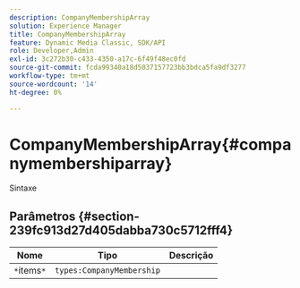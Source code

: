 ```yaml
---
description: CompanyMembershipArray
solution: Experience Manager
title: CompanyMembershipArray
feature: Dynamic Media Classic, SDK/API
role: Developer,Admin
exl-id: 3c272b30-c433-4350-a17c-6f49f48ec0fd
source-git-commit: fcda99340a18d5037157723bb3bdca5fa9df3277
workflow-type: tm+mt
source-wordcount: '14'
ht-degree: 0%

---
```


# CompanyMembershipArray{#companymembershiparray}

Sintaxe

## Parâmetros {#section-239fc913d27d405dabba730c5712fff4}

| Nome | Tipo | Descrição |
|---|---|---|
| `*`items`*` | `types:CompanyMembership` |  |
